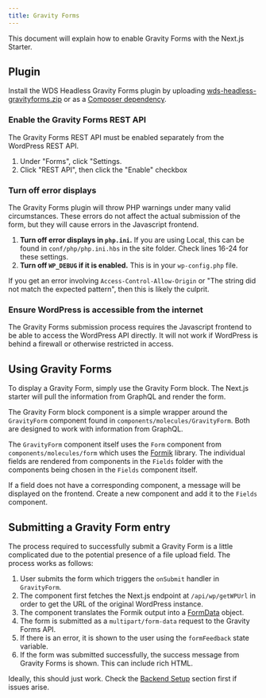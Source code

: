 ```yaml
---
title: Gravity Forms
---
```


This document will explain how to enable Gravity Forms with the Next.js Starter.

## Plugin

Install the WDS Headless Gravity Forms plugin by uploading [wds-headless-gravityforms.zip](https://nextjs.wpengine.com/downloads/wds-headless-gravityforms.zip) or as a [Composer dependency](https://github.com/WebDevStudios/nextjs-wordpress-starter/blob/243686e8bb1957a57a8d7bdb341c8ca452786754/composer.json#L69).

### Enable the Gravity Forms REST API

The Gravity Forms REST API must be enabled separately from the WordPress REST API.

1. Under "Forms", click "Settings.
2. Click "REST API", then click the "Enable" checkbox

### Turn off error displays

The Gravity Forms plugin will throw PHP warnings under many valid circumstances. These
errors do not affect the actual submission of the form, but they will cause errors in
the Javascript frontend.

1. **Turn off error displays in `php.ini`.** If you are using Local, this can be found
   in `conf/php/php.ini.hbs` in the site folder. Check lines 16-24 for these settings.
2. **Turn off `WP_DEBUG` if it is enabled.** This is in your `wp-config.php` file.

If you get an error involving `Access-Control-Allow-Origin` or "The string did not match
the expected pattern", then this is likely the culprit.

### Ensure WordPress is accessible from the internet

The Gravity Forms submission process requires the Javascript frontend to be able to
access the WordPress API directly. It will not work if WordPress is behind a firewall
or otherwise restricted in access.

## Using Gravity Forms

To display a Gravity Form, simply use the Gravity Form block. The Next.js starter will
pull the information from GraphQL and render the form.

The Gravity Form block component is a simple wrapper around the `GravityForm` component
found in `components/molecules/GravityForm`. Both are designed to work with information
from GraphQL.

The `GravityForm` component itself uses the `Form` component from
`components/molecules/form` which uses the [Formik] library. The individual fields are
rendered from components in the `Fields` folder with the components being chosen in the
`Fields` component itself.

[formik]: https://formik.org/docs/overview

If a field does not have a corresponding component, a message will be displayed on the
frontend. Create a new component and add it to the `Fields` component.

## Submitting a Gravity Form entry

The process required to successfully submit a Gravity Form is a little complicated due
to the potential presence of a file upload field. The process works as follows:

1. User submits the form which triggers the `onSubmit` handler in `GravityForm`.
2. The component first fetches the Next.js endpoint at `/api/wp/getWPUrl` in order to
   get the URL of the original WordPress instance.
3. The component translates the Formik output into a [FormData] object.
4. The form is submitted as a `multipart/form-data` request to the Gravity Forms API.
5. If there is an error, it is shown to the user using the `formFeedback` state variable.
6. If the form was submitted successfully, the success message from Gravity Forms is
   shown. This can include rich HTML.

[formdata]: https://developer.mozilla.org/en-US/docs/Web/API/FormData

Ideally, this should just work. Check the [Backend Setup](/docs/backend/index) section first
if issues arise.

